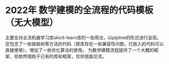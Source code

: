 # 2022年 数学建模的全流程的代码模板（无大模型）
主要支持主流机器学习库skicit-learn库的一些用法，以pipline的形式进行呈现。还包含了一些级联树等方法的代码（原库存在一些兼容性问题，已放入的代码可以直接使用）。增加了一些优化算法的使用。
为数学建模流程提供了一个大概的框架，但依然借助于已有的库和框架，仅供思路交流。
